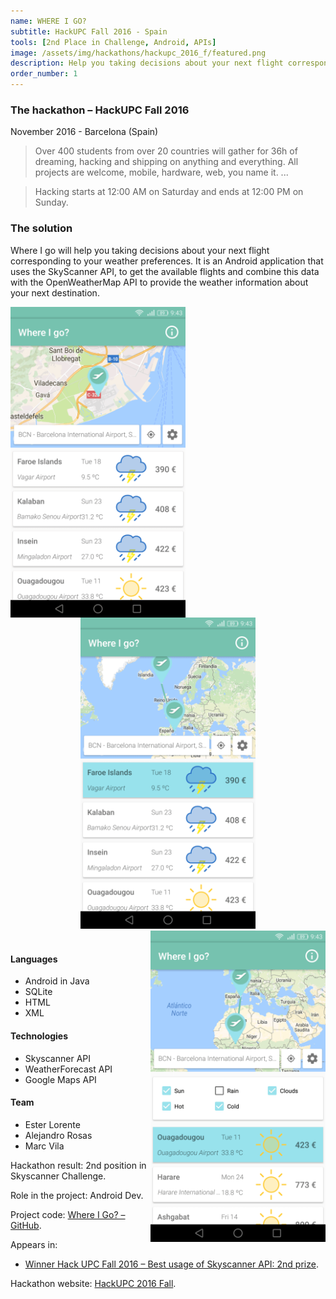 ```yaml
---
name: WHERE I GO?
subtitle: HackUPC Fall 2016 - Spain
tools: [2nd Place in Challenge, Android, APIs]
image: /assets/img/hackathons/hackupc_2016_f/featured.png
description: Help you taking decisions about your next flight corresponding to your weather preferences.
order_number: 1
---
```


### The hackathon – HackUPC Fall 2016

November 2016 - Barcelona (Spain)

> Over 400 students from over 20 countries will gather for 36h of dreaming, hacking and shipping on
> anything and everything. All projects are welcome, mobile, hardware, web, you name it. ...

> Hacking starts at 12:00 AM on Saturday and ends at 12:00 PM on Sunday.

### The solution

Where I go will help you taking decisions about your next flight corresponding to your weather
preferences. It is an Android application that uses the SkyScanner API, to get the available flights
and combine this data with the OpenWeatherMap API to provide the weather information about your next
destination.

<div style="text-align: center;">
<img style="margin: 0 !important; float: left" src="/assets/img/hackathons/hackupc_2016_f/screen1.png" width="280"/>
<img style="margin: 0 !important; display: inline" src="/assets/img/hackathons/hackupc_2016_f/screen2.png" width="280"/>
<img style="margin: 0 !important; float: right" src="/assets/img/hackathons/hackupc_2016_f/screen3.png" width="280"/>
</div>
<br>

#### Languages

- Android in Java
- SQLite
- HTML
- XML

#### Technologies

- Skyscanner API
- WeatherForecast API
- Google Maps API

#### Team

- Ester Lorente
- Alejandro Rosas
- Marc Vila


Hackathon result: 2nd position in Skyscanner Challenge.

Role in the project: Android Dev.

Project code: [Where I Go? – GitHub](https://github.com/LaQuay/HackUPCFall2016).

Appears in:

- [Winner Hack UPC Fall 2016 – Best usage of Skyscanner API: 2nd prize](https://devpost.com/software/where-i-go).

Hackathon website: [HackUPC 2016 Fall](https://f2016.hackupc.com/).
